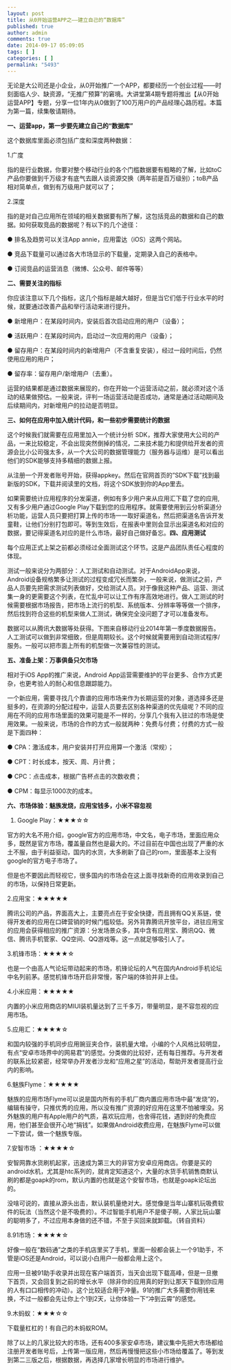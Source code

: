 ```yaml
---
layout: post
title: 从0开始运营APP之——建立自己的“数据库”
published: true
author: admin
comments: true
date: 2014-09-17 05:09:05
tags: [ ]
categories: [ ]
permalink: "5493"
---
```

无论是大公司还是小企业，从0开始推广一个APP，都要经历一个创业过程——时刻面临人少、缺资源，“无推广预算”的窘境。大讲堂第4期专题将推出【从0开始运营APP】专题，分享一位1年内从0做到了100万用户的产品经理心路历程。本篇为第一篇，续集敬请期待。

**一、运营app，第一步要先建立自己的“数据库”**

这个数据库里面必须包括广度和深度两种数据：

1.广度

指的是行业数据，你要对整个移动行业的各个门槛数据要有粗略的了解，比如toC产品你要做到千万级才有底气去跟人谈资源交换（两年前是百万级别）；toB产品相对简单点，做到有万级用户就可以了；

2.深度

指的是对自己应用所在领域的相关数据要有所了解，这包括竞品的数据和自己的数据。如何获取竞品的数据呢？有以下的几个途径：

● 排名及趋势可以关注App annie，应用雷达（iOS）这两个网站。
  
● 竞品下载量可以通过各大市场显示的下载量，定期录入自己的表格中。
  
● 订阅竞品的运营消息（微博、公众号、邮件等等）

**二、需要关注的指标**

你应该注意以下几个指标，这几个指标是越大越好，但是当它们低于行业水平的时候，就要通过改善产品和举行活动来进行提升。

● 新增用户：在某段时间内，安装后首次启动应用的用户（设备）；
  
● 活跃用户：在某段时间内，启动过一次应用的用户（设备）；
  
● 留存用户：在某段时间内的新增用户（不含重复安装），经过一段时间后，仍然使用应用的用户；
  
● 留存率：留存用户/新增用户（去重）。

运营的结果都是通过数据来展现的，你在开始一个运营活动之前，就必须对这个活动的结果做预估。一般来说，评判一场运营活动是否成功，通常是通过活动期间及后续期间内，对新增用户的拉动是否明显。

**三、如何在应用中加入统计代码，和一些初步需要统计的数据**

这个时候我们就需要在应用里加入一个统计分析 SDK，推荐大家使用大公司的产品，一来比较稳定，不会出现突然倒掉的情况，二来技术能力和提供给开发者的资源会比小公司强太多，从一个大公司的数据管理能力（服务器与运维）是可以看出他们的SDK能够支持多精细的数据上报。

从注册一个开发者账号开始，获得appkey。然后在官网首页的”SDK下载”找到最新版的SDK，下载并阅读里的文档，将这个SDK放到你的App里去。

如果需要统计应用程序的分发渠道，例如有多少用户来从应用汇下载了您的应用,又有多少用户通过Google Play下载到您的应用程序。就需要使用到云分析渠道分析功能，运营人员只要把打算上传的市场一一取好渠道名，然后把渠道名告诉开发童鞋，让他们分别打包即可。等到生效后，在报表中里则会显示出渠道名和对应的数据，要记得渠道名对应的是什么市场，最好自己做好备忘。**四、应用测试**

每个应用正式上架之前都必须经过全面测试这个环节。这是产品团队责任心程度的体现。

测试一般来说分为两部分：人工测试和自动测试。对于AndroidApp来说，Android设备规格繁多让测试的过程变成冗长而繁杂，一般来说，做测试之前，产品人员要先把需求测试列表做好，交给测试人员。对于像我这种产品、运营、测试集一身的更需要这个列表，在忙乱中可以让工作有序高效地进行。做人工测试的时候需要根据市场报告，把市场上流行的机型、系统版本、分辨率等等做一个排序，然后找到符合这些的机型来做人工测试，确保完全没问题了才可以准备发布。

数据可以从腾讯大数据等处获得。下图来自移动行业2014年第一季度数据报告。人工测试可以做到非常细致，但是周期较长。这个时候就需要用到自动测试程序/服务。一般可以把市面上所有的机型做一次兼容性的测试。

**五、准备上架：万事俱备只欠市场**

相对于iOS App的推广来说，Android App运营需要维护的平台更多、合作方式更杂，也更考验人的耐心和信息跟踪能力。

一个新应用，需要寻找几个靠谱的应用市场来作为长期运营的对象，道选择多还是挺多的，在资源的分配过程中，运营人员要去区别各种渠道的优先级呢？不同的应用在不同的应用市场里面的效果可能是不一样的，分享几个我有入驻过的市场是使用效果。一般来说，市场的合作的方式一般就两种：免费与付费；付费的方式一般是下面四种：

● CPA：激活成本，用户安装并打开应用算一个激活（常规）；
  
● CPT：时长成本，按天、周、月计费；
  
● CPC：点击成本，根据广告杯点击的次数收费；
  
● CPM：每显示1000次的成本。

**六、市场体验：魅族发烧，应用宝钱多，小米不容忽视**

1. Google Play：★★★☆☆

官方的大名不用介绍，google官方的应用市场，中文名，电子市场，里面应用众多，既然是官方市场，覆盖量自然也是最大的。不过目前在中国也出现了严重的水土不服，由于利益驱动，国内的水货，大多刷新了自己的rom，里面基本上没有google的官方电子市场了。

但是也不要因此而轻视它，很多国内的市场会在这上面寻找新奇的应用收录到自己的市场，以保持日常更新。

2.应用宝：★★★★★

腾讯公司的产品，界面高大上，主要亮点在于安全快捷，而且拥有QQ关系链，使得开发者的应用在口碑营销的时候门槛较低。另外背靠腾讯开放平台，进驻应用宝的应用会获得相应的推广资源：分发场景众多，其中含有应用宝、腾讯QQ、微信、腾讯手机管家、QQ空间、QQ游戏等。这一点就足够吸引人了。

3.机锋市场：★★★★☆

也是一个由高人气论坛带动起来的市场，机锋论坛的人气在国内Android手机论坛中名列前茅。感觉机锋市场开启非常慢，客户端的体验并非上佳。

4.小米应用：★★★★★

内置的小米应用商店的MIUI装机量达到了三千多万，带量明显，是不容忽视的应用市场。

5.应用汇：★★★★☆

和国内较强的手机同步应用豌豆夹合作，装机量大增。小编的个人风格比较明显，有点“安卓市场界中的网易君”的感觉。分类做的比较好，还有每日推荐。与开发者的联系比较紧密，经常举办开发者沙龙和“应用之星”的活动，帮助开发者提高行业内的影响。

6.魅族Flyme：★★★★★

魅族的应用市场Flyme可以说是国内所有的手机厂商内置应用市场中最“发烧”的，编辑有操守，只推优秀的应用，所以没有推广资源的好应用在这里不怕被埋没。另外魅族的用户有Apple用户的气质，喜欢玩应用，也舍得花钱，遇到好的免费应用，他们甚至会很开心地“捐钱”。如果做Android收费应用，在魅族Flyme可以做一下尝试，做一个魅族专版。

7.安智市场 ：★★★★☆

安智网靠水货刷机起家，迅速成为第三大的非官方安卓应用商店。你要是买的android水机，尤其是htc系列的，就肯定知道这个，大量的水货手机销售商默认刷的都是goapk的rom，默认内置的也就是这个安智市场，也就是goapk论坛出的。

没啥可说的，直接从源头出击，默认装机量绝对大。感觉像是当年山寨机玩吸费软件的玩法（当然这个是不吸费的）。不过智能手机用户不是傻子啊，人家比玩山寨的聪明多了，不过应用本身做的还不错，不至于买回来就卸载。（转自资料）

8.91市场：★★★★☆

好像一般在“数码通”之类的手机店里买了手机，里面一般都会装上一个91助手，不管是iOS还是Android，可以说小白用户一般都会用上这个。

应用一旦被91助手收录并出现在客户端首页，当天会出现下载高峰，但是一旦撤下首页，又会回复到之前的增长水平（除非你的应用真的好到让那天下载到你应用的人有口口相传的冲动）。这个比较适合用于冲量。91的推广大多需要你用钱来换，不过一般都会先让你上个1到2天，让你体验一下“冲到云霄”的感觉。

9.木蚂蚁：★★★☆☆

下载量杠杠的！有自己的木蚂蚁ROM。

除了以上的几家比较大的市场，还有400多家安卓市场，建议集中先把大市场都给注册开发者账号后，上传第一版应用，然后再慢慢把这些小市场给覆盖了。等到发到第二三版之后，根据数据，再选择几家增长明显的市场进行维护。